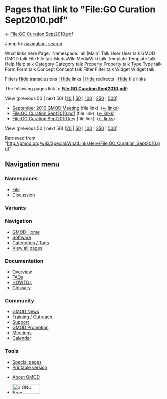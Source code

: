 <div id="mw-page-base" class="noprint">

</div>

<div id="mw-head-base" class="noprint">

</div>

<div id="content" class="mw-body" role="main">

<span id="top"></span>

<div id="mw-js-message" style="display:none;">

</div>



# <span dir="auto">Pages that link to "File:GO Curation Sept2010.pdf"</span>

<div id="bodyContent">

<div id="contentSub">

← [File:GO Curation
Sept2010.pdf](/wiki/File:GO_Curation_Sept2010.pdf "File:GO Curation Sept2010.pdf")

</div>

<div id="jump-to-nav" class="mw-jump">

Jump to: [navigation](#mw-navigation), [search](#p-search)

</div>

<div id="mw-content-text">

What links here Page:  Namespace:  all (Main) Talk User User talk GMOD
GMOD talk File File talk MediaWiki MediaWiki talk Template Template talk
Help Help talk Category Category talk Property Property talk Type Type
talk Form Form talk Concept Concept talk Filter Filter talk Widget
Widget talk

Filters
[Hide](/mediawiki/index.php?title=Special:WhatLinksHere/File:GO_Curation_Sept2010.pdf&hidetrans=1 "Special:WhatLinksHere/File:GO Curation Sept2010.pdf")
transclusions \|
[Hide](/mediawiki/index.php?title=Special:WhatLinksHere/File:GO_Curation_Sept2010.pdf&hidelinks=1 "Special:WhatLinksHere/File:GO Curation Sept2010.pdf")
links \|
[Hide](/mediawiki/index.php?title=Special:WhatLinksHere/File:GO_Curation_Sept2010.pdf&hideredirs=1 "Special:WhatLinksHere/File:GO Curation Sept2010.pdf")
redirects \|
[Hide](/mediawiki/index.php?title=Special:WhatLinksHere/File:GO_Curation_Sept2010.pdf&hideimages=1 "Special:WhatLinksHere/File:GO Curation Sept2010.pdf")
file links

The following pages link to **[File:GO Curation
Sept2010.pdf](/wiki/File:GO_Curation_Sept2010.pdf "File:GO Curation Sept2010.pdf")**:

View (previous 50 \| next 50)
([20](/mediawiki/index.php?title=Special:WhatLinksHere/File:GO_Curation_Sept2010.pdf&limit=20 "Special:WhatLinksHere/File:GO Curation Sept2010.pdf")
\|
[50](/mediawiki/index.php?title=Special:WhatLinksHere/File:GO_Curation_Sept2010.pdf&limit=50 "Special:WhatLinksHere/File:GO Curation Sept2010.pdf")
\|
[100](/mediawiki/index.php?title=Special:WhatLinksHere/File:GO_Curation_Sept2010.pdf&limit=100 "Special:WhatLinksHere/File:GO Curation Sept2010.pdf")
\|
[250](/mediawiki/index.php?title=Special:WhatLinksHere/File:GO_Curation_Sept2010.pdf&limit=250 "Special:WhatLinksHere/File:GO Curation Sept2010.pdf")
\|
[500](/mediawiki/index.php?title=Special:WhatLinksHere/File:GO_Curation_Sept2010.pdf&limit=500 "Special:WhatLinksHere/File:GO Curation Sept2010.pdf"))

- [September 2010 GMOD
  Meeting](/wiki/September_2010_GMOD_Meeting "September 2010 GMOD Meeting")
  (file link) ‎ <span class="mw-whatlinkshere-tools">([←
  links](/mediawiki/index.php?title=Special:WhatLinksHere&target=September+2010+GMOD+Meeting "Special:WhatLinksHere"))</span>
- [File:GO Curation
  Sept2010.pdf](/wiki/File:GO_Curation_Sept2010.pdf "File:GO Curation Sept2010.pdf")
  (file link) ‎ <span class="mw-whatlinkshere-tools">([←
  links](/mediawiki/index.php?title=Special:WhatLinksHere&target=File%3AGO+Curation+Sept2010.pdf "Special:WhatLinksHere"))</span>
- [File:GO Curation
  Sept2010.key](/wiki/File:GO_Curation_Sept2010.key "File:GO Curation Sept2010.key")
  (file link) ‎ <span class="mw-whatlinkshere-tools">([←
  links](/mediawiki/index.php?title=Special:WhatLinksHere&target=File%3AGO+Curation+Sept2010.key "Special:WhatLinksHere"))</span>

View (previous 50 \| next 50)
([20](/mediawiki/index.php?title=Special:WhatLinksHere/File:GO_Curation_Sept2010.pdf&limit=20 "Special:WhatLinksHere/File:GO Curation Sept2010.pdf")
\|
[50](/mediawiki/index.php?title=Special:WhatLinksHere/File:GO_Curation_Sept2010.pdf&limit=50 "Special:WhatLinksHere/File:GO Curation Sept2010.pdf")
\|
[100](/mediawiki/index.php?title=Special:WhatLinksHere/File:GO_Curation_Sept2010.pdf&limit=100 "Special:WhatLinksHere/File:GO Curation Sept2010.pdf")
\|
[250](/mediawiki/index.php?title=Special:WhatLinksHere/File:GO_Curation_Sept2010.pdf&limit=250 "Special:WhatLinksHere/File:GO Curation Sept2010.pdf")
\|
[500](/mediawiki/index.php?title=Special:WhatLinksHere/File:GO_Curation_Sept2010.pdf&limit=500 "Special:WhatLinksHere/File:GO Curation Sept2010.pdf"))

</div>

<div class="printfooter">

Retrieved from
"<http://gmod.org/wiki/Special:WhatLinksHere/File:GO_Curation_Sept2010.pdf>"

</div>

<div id="catlinks" class="catlinks catlinks-allhidden">

</div>

<div class="visualClear">

</div>

</div>

</div>

<div id="mw-navigation">

## Navigation menu

<div id="mw-head">



<div id="left-navigation">

<div id="p-namespaces" class="vectorTabs" role="navigation"
aria-labelledby="p-namespaces-label">

### Namespaces

- <span id="ca-nstab-image"><a href="/wiki/File:GO_Curation_Sept2010.pdf" accesskey="c"
  title="View the file page [c]">File</a></span>
- <span id="ca-talk"><a
  href="/mediawiki/index.php?title=File_talk:GO_Curation_Sept2010.pdf&amp;action=edit&amp;redlink=1"
  accesskey="t"
  title="Discussion about the content page [t]">Discussion</a></span>

</div>

<div id="p-variants" class="vectorMenu emptyPortlet" role="navigation"
aria-labelledby="p-variants-label">

### 

### Variants[](#)

<div class="menu">

</div>

</div>

</div>

<div id="right-navigation">





</div>



</div>

</div>

</div>

<div id="mw-panel">

<div id="p-logo" role="banner">

<a href="/wiki/Main_Page"
style="background-image: url(http://gmod.org/images/GMOD-cogs.png);"
title="Visit the main page"></a>

</div>

<div id="p-Navigation" class="portal" role="navigation"
aria-labelledby="p-Navigation-label">

### Navigation

<div class="body">

- <span id="n-GMOD-Home">[GMOD Home](/wiki/Main_Page)</span>
- <span id="n-Software">[Software](/wiki/GMOD_Components)</span>
- <span id="n-Categories-.2F-Tags">[Categories /
  Tags](/wiki/Categories)</span>
- <span id="n-View-all-pages">[View all
  pages](/wiki/Special:AllPages)</span>

</div>

</div>

<div id="p-Documentation" class="portal" role="navigation"
aria-labelledby="p-Documentation-label">

### Documentation

<div class="body">

- <span id="n-Overview">[Overview](/wiki/Overview)</span>
- <span id="n-FAQs">[FAQs](/wiki/Category:FAQ)</span>
- <span id="n-HOWTOs">[HOWTOs](/wiki/Category:HOWTO)</span>
- <span id="n-Glossary">[Glossary](/wiki/Glossary)</span>

</div>

</div>

<div id="p-Community" class="portal" role="navigation"
aria-labelledby="p-Community-label">

### Community

<div class="body">

- <span id="n-GMOD-News">[GMOD News](/wiki/GMOD_News)</span>
- <span id="n-Training-.2F-Outreach">[Training /
  Outreach](/wiki/Training_and_Outreach)</span>
- <span id="n-Support">[Support](/wiki/Support)</span>
- <span id="n-GMOD-Promotion">[GMOD
  Promotion](/wiki/GMOD_Promotion)</span>
- <span id="n-Meetings">[Meetings](/wiki/Meetings)</span>
- <span id="n-Calendar">[Calendar](/wiki/Calendar)</span>

</div>

</div>

<div id="p-tb" class="portal" role="navigation"
aria-labelledby="p-tb-label">

### Tools

<div class="body">

- <span id="t-specialpages"><a href="/wiki/Special:SpecialPages" accesskey="q"
  title="A list of all special pages [q]">Special pages</a></span>
- <span id="t-print"><a
  href="/mediawiki/index.php?title=Special:WhatLinksHere/File:GO_Curation_Sept2010.pdf&amp;printable=yes"
  rel="alternate" accesskey="p"
  title="Printable version of this page [p]">Printable version</a></span>

</div>

</div>

</div>

</div>

<div id="footer" role="contentinfo">

- <span id="footer-places-about">[About
  GMOD](/wiki/GMOD:About "GMOD:About")</span>

<!-- -->

- <span id="footer-copyrightico">[<img src="http://www.gnu.org/graphics/gfdl-logo-small.png" width="88"
  height="31" alt="a GNU Free Documentation License" />](http://www.gnu.org/licenses/fdl-1.3.html)</span>


<div style="clear:both">

</div>

</div>
